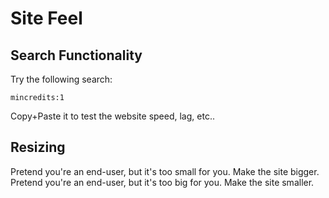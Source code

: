 # Site Feel

## Search Functionality

Try the following search:
```
mincredits:1
```
Copy+Paste it to test the website speed, lag, etc..

## Resizing

Pretend you're an end-user, but it's too small for you. Make the site bigger.
Pretend you're an end-user, but it's too big for you. Make the site smaller.
